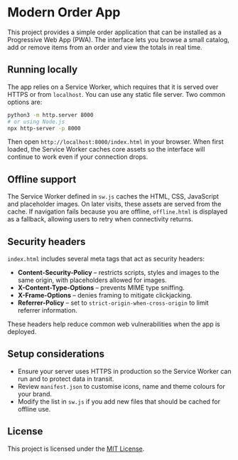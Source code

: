 # Modern Order App

This project provides a simple order application that can be installed as a Progressive Web App (PWA). The interface lets you browse a small catalog, add or remove items from an order and view the totals in real time.

## Running locally

The app relies on a Service Worker, which requires that it is served over HTTPS or from `localhost`. You can use any static file server. Two common options are:

```bash
python3 -m http.server 8000
# or using Node.js
npx http-server -p 8000
```

Then open `http://localhost:8000/index.html` in your browser. When first loaded, the Service Worker caches core assets so the interface will continue to work even if your connection drops.

## Offline support

The Service Worker defined in `sw.js` caches the HTML, CSS, JavaScript and placeholder images. On later visits, these assets are served from the cache. If navigation fails because you are offline, `offline.html` is displayed as a fallback, allowing users to retry when connectivity returns.

## Security headers

`index.html` includes several meta tags that act as security headers:

- **Content-Security-Policy** – restricts scripts, styles and images to the same origin, with placeholders allowed for images.
- **X-Content-Type-Options** – prevents MIME type sniffing.
- **X-Frame-Options** – denies framing to mitigate clickjacking.
- **Referrer-Policy** – set to `strict-origin-when-cross-origin` to limit referrer information.

These headers help reduce common web vulnerabilities when the app is deployed.

## Setup considerations

- Ensure your server uses HTTPS in production so the Service Worker can run and to protect data in transit.
- Review `manifest.json` to customise icons, name and theme colours for your brand.
- Modify the list in `sw.js` if you add new files that should be cached for offline use.


## License

This project is licensed under the [MIT License](LICENSE).

